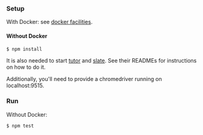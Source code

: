 ### Setup

With Docker: see [docker facilities][docker].

#### Without Docker

    $ npm install

It is also needed to start [tutor][tutor] and [slate][slate].  See their READMEs
for instructions on how to do it.

Additionally, you'll need to provide a chromedriver running on localhost:9515.

### Run

Without Docker:

    $ npm test

[docker]: ../docker/README.md
[tutor]: ../tutor/README.md
[slate]: ../slate/README.md
